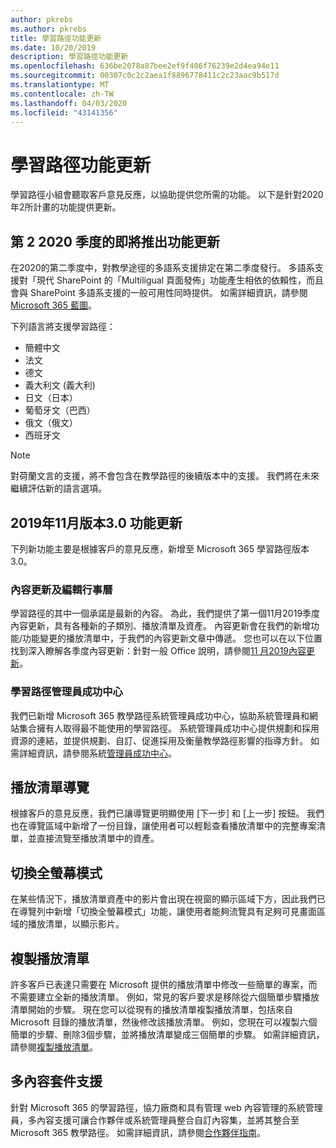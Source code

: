 ```yaml
---
author: pkrebs
ms.author: pkrebs
title: 學習路徑功能更新
ms.date: 10/20/2019
description: 學習路徑功能更新
ms.openlocfilehash: 636be2078a87bee2ef9f406f76239e2d4ea94e11
ms.sourcegitcommit: 00307c0c2c2aea1f8896778411c2c23aac9b517d
ms.translationtype: MT
ms.contentlocale: zh-TW
ms.lasthandoff: 04/03/2020
ms.locfileid: "43141356"
---
```

# <a name="learning-pathways-feature-updates"></a>學習路徑功能更新
學習路徑小組會聽取客戶意見反應，以協助提供您所需的功能。 以下是針對2020年2所計畫的功能提供更新。 

## <a name="upcoming-feature-updates-for-q2-2020"></a>第 2 2020 季度的即將推出功能更新
在2020的第二季度中，對教學途徑的多語系支援排定在第二季度發行。 多語系支援對「現代 SharePoint 的「Multiligual 頁面發佈」功能產生相依的依賴性，而且會與 SharePoint 多語系支援的一般可用性同時提供。 如需詳細資訊，請參閱[Microsoft 365 藍圖](https://www.microsoft.com/microsoft-365/roadmap?filters=&searchterms=50217)。  
  
下列語言將支援學習路徑：   

- 簡體中文 
- 法文  
- 德文 
- 義大利文 (義大利) 
- 日文（日本）  
- 葡萄牙文（巴西） 
- 俄文（俄文）  
- 西班牙文 

> [!NOTE]
> 對荷蘭文言的支援，將不會包含在教學路徑的後續版本中的支援。 我們將在未來繼續評估新的語言選項。

## <a name="november-2019-version-30-feature-updates"></a>2019年11月版本3.0 功能更新
下列新功能主要是根據客戶的意見反應，新增至 Microsoft 365 學習路徑版本3.0。

### <a name="content-updates-and-editorial-calendar"></a>內容更新及編輯行事曆
學習路徑的其中一個承諾是最新的內容。 為此，我們提供了第一個11月2019季度內容更新，具有各種新的子類別、播放清單及資產。 內容更新會在我們的新增功能/功能變更的播放清單中，于我們的內容更新文章中傳遞。 您也可以在以下位置找到深入瞭解各季度內容更新：針對一般 Office 說明，請參閱[11 月2019內容更新](custom_contentupdates.md)。

### <a name="learning-pathways-admin-success-center"></a>學習路徑管理員成功中心
我們已新增 Microsoft 365 教學路徑系統管理員成功中心，協助系統管理員和網站集合擁有人取得最不能使用的學習路徑。 系統管理員成功中心提供規劃和採用資源的連結，並提供規劃、自訂、促進採用及衡量教學路徑影響的指導方針。 如需詳細資訊，請參閱系統[管理員成功中心](custom_successcenter.md)。

## <a name="playlist-navigation"></a>播放清單導覽
根據客戶的意見反應，我們已讓導覽更明顯使用 [下一步] 和 [上一步] 按鈕。 我們也在導覽區域中新增了一份目錄，讓使用者可以輕鬆查看播放清單中的完整專案清單，並直接流覽至播放清單中的資產。

## <a name="toggle-full-screen-mode"></a>切換全螢幕模式
在某些情況下，播放清單資產中的影片會出現在視窗的顯示區域下方，因此我們已在導覽列中新增「切換全螢幕模式」功能，讓使用者能夠流覽具有足夠可見畫面區域的播放清單，以顯示影片。

## <a name="copy-a-playlist"></a>複製播放清單
許多客戶已表達只需要在 Microsoft 提供的播放清單中修改一些簡單的專案，而不需要建立全新的播放清單。 例如，常見的客戶要求是移除從六個簡單步驟播放清單開始的步驟。 現在您可以從現有的播放清單複製播放清單，包括來自 Microsoft 目錄的播放清單，然後修改該播放清單。 例如，您現在可以複製六個簡單的步驟、刪除3個步驟，並將播放清單變成三個簡單的步驟。 如需詳細資訊，請參閱[複製播放清單](custom_copyplaylist.md)。

## <a name="multi-content-pack-support"></a>多內容套件支援
針對 Microsoft 365 的學習路徑，協力廠商和具有管理 web 內容管理的系統管理員，多內容支援可讓合作夥伴或系統管理員整合自訂內容集，並將其整合至 Microsoft 365 教學路徑。 如需詳細資訊，請參閱[合作夥伴指南](custom_partnerguide.md)。


